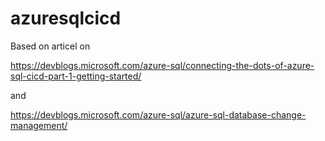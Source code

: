 # azuresqlcicd
Based on articel on 

https://devblogs.microsoft.com/azure-sql/connecting-the-dots-of-azure-sql-cicd-part-1-getting-started/

and

https://devblogs.microsoft.com/azure-sql/azure-sql-database-change-management/
